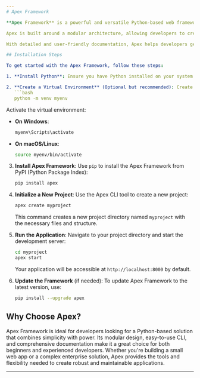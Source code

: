 ```yaml
---
# Apex Framework

**Apex Framework** is a powerful and versatile Python-based web framework designed to simplify and accelerate the development of modern web applications. Built with flexibility and ease of use in mind, Apex provides a robust set of tools and features that enable developers to create scalable, maintainable, and high-performance web solutions.

Apex is built around a modular architecture, allowing developers to create reusable components and extend the framework easily. It includes an easy-to-use CLI tool that simplifies common development tasks such as starting a new project, creating and running applications, and managing dependencies. Apex utilizes a widget-based approach for building user interfaces, enabling a clean separation of concerns and easy customization of UI components.

With detailed and user-friendly documentation, Apex helps developers get up and running quickly with clear guides and examples. The framework is designed with performance in mind, supporting efficient handling of high-traffic applications and scaling easily with the needs of your project. Apex also offers cross-platform support, ensuring that your development environment remains consistent and reliable across different operating systems. Additionally, Apex allows for flexible configuration through a variety of settings and options, enabling developers to tailor the framework to their specific needs.

## Installation Steps

To get started with the Apex Framework, follow these steps:

1. **Install Python**: Ensure you have Python installed on your system. Apex Framework supports Python 3.6 and above. You can download Python from the [official Python website](https://www.python.org/downloads/).

2. **Create a Virtual Environment** (Optional but recommended): Create a virtual environment to manage your project’s dependencies and avoid conflicts with other projects. You can do this with the following command:
   ```bash
   python -m venv myenv
   ```
   Activate the virtual environment:
   - **On Windows**:
     ```bash
     myenv\Scripts\activate
     ```
   - **On macOS/Linux**:
     ```bash
     source myenv/bin/activate
     ```

3. **Install Apex Framework**: Use `pip` to install the Apex Framework from PyPI (Python Package Index):
   ```bash
   pip install apex
   ```

4. **Initialize a New Project**: Use the Apex CLI tool to create a new project:
   ```bash
   apex create myproject
   ```
   This command creates a new project directory named `myproject` with the necessary files and structure.

5. **Run the Application**: Navigate to your project directory and start the development server:
   ```bash
   cd myproject
   apex start
   ```
   Your application will be accessible at `http://localhost:8000` by default.

6. **Update the Framework** (if needed): To update Apex Framework to the latest version, use:
   ```bash
   pip install --upgrade apex
   ```

## Why Choose Apex?

Apex Framework is ideal for developers looking for a Python-based solution that combines simplicity with power. Its modular design, easy-to-use CLI, and comprehensive documentation make it a great choice for both beginners and experienced developers. Whether you're building a small web app or a complex enterprise solution, Apex provides the tools and flexibility needed to create robust and maintainable applications.

---
```


